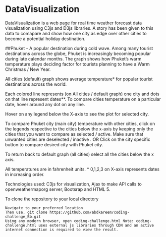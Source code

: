 # DataVisualization

DataVisualization is a web page for real time weather forecast data visualization using C3js and D3js libraries. A story has been given to this data to comapare and show how one city as edge over other cities to become a potential holiday destination.

##Phuket - A popular destination during cold wave. Among many tourist destinations across the globe, Phuket is increasingly becoming popular during late calendar months. The graph shows how Phuket’s warm temperature plays deciding factor for tourists planning to have a Warm Christmas / New Year.

All cities (default) graph shows average temperature* for popular tourist destinations across the world.

Each colored line represents (on All cities / default graph) one city and dots on that line represent dates**. To compare cities temperature on a particular date, hover around any dot on any line.

Hover on any legend below the X-axis to see the plot for selected city.

To compare Phuket city (main city) temperature with other cities, click on the legends respective to the cities below the x-axis by keeping only the cities that you want to compare as selected / active. Make sure that unwanted cities are deselected / inactive . OR Click on the city specific button to compare desired city with Phuket city.

To return back to default graph (all cities) select all the cities below the x axis.

All temperatures are in fahrenheit units. * 0,1,2,3 on X-axis represents dates in increasing order.

Technologies used: C3js for visualization, Ajax to make API calls to openweathermaporg server, Bootsrap and HTML 5.

To clone the repository to your local directory

    Navigate to your preferred location
    Then use, git clone https://github.com/abdkareem/coding-challenge_Bb.git
    Using any modern browser, open coding-challenge.html Note: coding-challenge.html uses external js libraries through CDN and an active internet connection is required to view the result.

